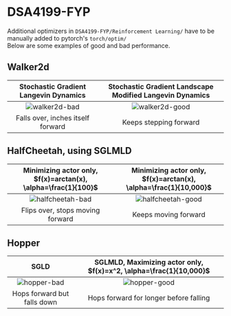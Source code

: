 # DSA4199-FYP
 Additional optimizers in ```DSA4199-FYP/Reinforcement Learning/``` have to be manually added to pytorch's ```torch/optim/```  
 Below are some examples of good and bad performance.  

## Walker2d
Stochastic Gradient Langevin Dynamics | Stochastic Gradient Landscape Modified Langevin Dynamics
:-------------------------:|:-------------------------:
![walker2d-bad](https://user-images.githubusercontent.com/65672421/222369630-9a6d54ba-fce4-492d-a341-581313f451ae.gif) | ![walker2d-good](https://user-images.githubusercontent.com/65672421/222370146-2d62fa91-36b4-4001-93d6-c8e3b1e0d271.gif)
Falls over, inches itself forward | Keeps stepping forward

 ## HalfCheetah, using SGLMLD
Minimizing actor only, $f(x)=arctan(x), \alpha=\frac{1}{100}$ | Minimizing actor only, $f(x)=arctan(x), \alpha=\frac{1}{10,000}$
:-------------------------:|:-------------------------:
![halfcheetah-bad](https://user-images.githubusercontent.com/65672421/222123494-e20353be-ffff-412d-bb24-ee108ab59a13.gif) | ![halfcheetah-good](https://user-images.githubusercontent.com/65672421/222123513-bdb72a42-c7df-459d-aa8c-43981fc07277.gif)
Flips over, stops moving forward | Keeps moving forward  


 ## Hopper
SGLD | SGLMLD, Maximizing actor only, $f(x)=x^2, \alpha=\frac{1}{10,000}$
:-------------------------:|:-------------------------:
![hopper-bad](https://user-images.githubusercontent.com/65672421/222380711-a0c38460-5d47-4182-9b07-35abdb17be73.gif) | ![hopper-good](https://user-images.githubusercontent.com/65672421/222380754-4539ec85-55d5-4add-9095-53640a981984.gif)
Hops forward but falls down | Hops forward for longer before falling

